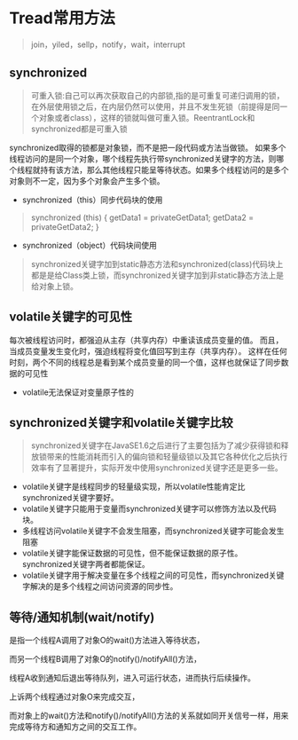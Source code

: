 # Tread常用方法
> join，yiled，sellp，notify，wait，interrupt

## synchronized
> 可重入锁:自己可以再次获取自己的内部锁,指的是可重复可递归调用的锁，在外层使用锁之后，在内层仍然可以使用，并且不发生死锁（前提得是同一个对象或者class），这样的锁就叫做可重入锁。ReentrantLock和synchronized都是可重入锁

synchronized取得的锁都是对象锁，而不是把一段代码或方法当做锁。 如果多个线程访问的是同一个对象，哪个线程先执行带synchronized关键字的方法，则哪个线程就持有该方法，那么其他线程只能呈等待状态。如果多个线程访问的是多个对象则不一定，因为多个对象会产生多个锁。

+ synchronized（this）同步代码块的使用
> synchronized (this) {
                  getData1 = privateGetData1;
                  getData2 = privateGetData2;
              }
              

+ synchronized（object）代码块间使用

> synchronized关键字加到static静态方法和synchronized(class)代码块上都是是给Class类上锁，而synchronized关键字加到非static静态方法上是给对象上锁。


## volatile关键字的可见性
每次被线程访问时，都强迫从主存（共享内存）中重读该成员变量的值。
而且，当成员变量发生变化时，强迫线程将变化值回写到主存（共享内存）。
这样在任何时刻，两个不同的线程总是看到某个成员变量的同一个值，这样也就保证了同步数据的可见性
+ volatile无法保证对变量原子性的

## synchronized关键字和volatile关键字比较
> synchronized关键字在JavaSE1.6之后进行了主要包括为了减少获得锁和释放锁带来的性能消耗而引入的偏向锁和轻量级锁以及其它各种优化之后执行效率有了显著提升，实际开发中使用synchronized关键字还是更多一些。
+ volatile关键字是线程同步的轻量级实现，所以volatile性能肯定比synchronized关键字要好。
+ volatile关键字只能用于变量而synchronized关键字可以修饰方法以及代码块。
+ 多线程访问volatile关键字不会发生阻塞，而synchronized关键字可能会发生阻塞
+ volatile关键字能保证数据的可见性，但不能保证数据的原子性。synchronized关键字两者都能保证。
+ volatile关键字用于解决变量在多个线程之间的可见性，而synchronized关键字解决的是多个线程之间访问资源的同步性。

## 等待/通知机制(wait/notify)
是指一个线程A调用了对象O的wait()方法进入等待状态，

而另一个线程B调用了对象O的notify()/notifyAll()方法，

线程A收到通知后退出等待队列，进入可运行状态，进而执行后续操作。

上诉两个线程通过对象O来完成交互，

而对象上的wait()方法和notify()/notifyAll()方法的关系就如同开关信号一样，用来完成等待方和通知方之间的交互工作。
